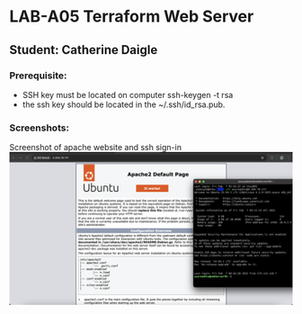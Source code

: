 # LAB-A05 Terraform Web Server
## Student: Catherine Daigle

### Prerequisite: 
- SSH key must be located on computer ssh-keygen -t rsa
- the ssh key should be located in the ~/.ssh/id_rsa.pub.

### Screenshots:
Screenshot of apache website and ssh sign-in
![ssh access& apache](a05-demo.png)
